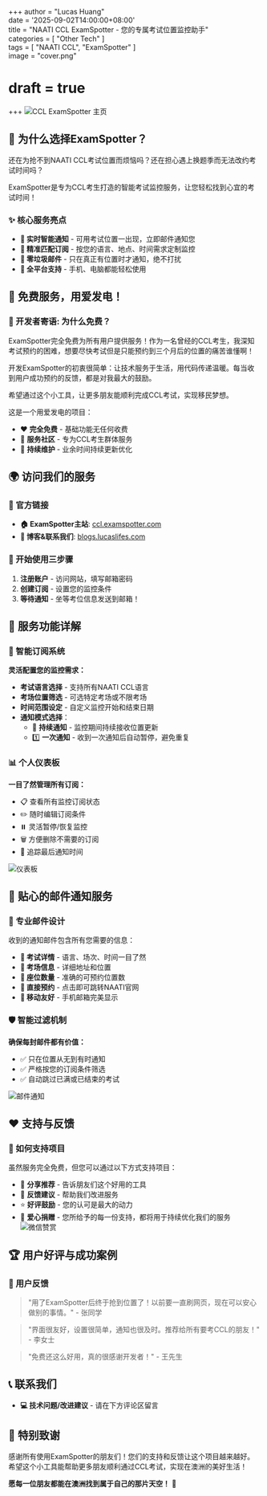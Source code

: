 +++ 
author = "Lucas Huang"  
date = '2025-09-02T14:00:00+08:00'  
title = "NAATI CCL ExamSpotter - 您的专属考试位置监控助手"  
categories = [
    "Other Tech"
]  
tags = [
    "NAATI CCL",
    "ExamSpotter"
]  
image = "cover.png"  
# draft = true  
+++
![CCL ExamSpotter 主页](homepage-cn.png)

## 🌟 为什么选择ExamSpotter？

还在为抢不到NAATI CCL考试位置而烦恼吗？还在担心遇上换题季而无法改约考试时间吗？

ExamSpotter是专为CCL考生打造的智能考试监控服务，让您轻松找到心宜的考试时间！

### ✨ 核心服务亮点

- **🔔 实时智能通知** - 可用考试位置一出现，立即邮件通知您
- **🎯 精准匹配订阅** - 按您的语言、地点、时间需求定制监控  
- **🚫 零垃圾邮件** - 只在真正有位置时才通知，绝不打扰
- **📱 全平台支持** - 手机、电脑都能轻松使用


## 🎉 免费服务，用爱发电！

### 💖 开发者寄语: 为什么免费？

ExamSpotter完全免费为所有用户提供服务！作为一名曾经的CCL考生，我深知考试预约的困难，想要尽快考试但是只能预约到三个月后的位置的痛苦谁懂啊！

开发ExamSpotter的初衷很简单：让技术服务于生活，用代码传递温暖。每当收到用户成功预约的反馈，都是对我最大的鼓励。

希望通过这个小工具，让更多朋友能顺利完成CCL考试，实现移民梦想。

这是一个用爱发电的项目：
- ❤️ **完全免费** - 基础功能无任何收费
- 🤝 **服务社区** - 专为CCL考生群体服务
- 🔧 **持续维护** - 业余时间持续更新优化


## 🌍 访问我们的服务

### 🔗 官方链接

- **🏠 ExamSpotter主站**: [ccl.examspotter.com](https://ccl.examspotter.com)
- **📝 博客&联系我们**: [blogs.lucaslifes.com](https://blogs.lucaslifes.com)

### 🎯 开始使用三步骤

1. **注册账户** - 访问网站，填写邮箱密码
2. **创建订阅** - 设置您的监控条件
3. **等待通知** - 坐等考位信息发送到邮箱！

## 🚀 服务功能详解
### 🎯 智能订阅系统

**灵活配置您的监控需求：**
- **考试语言选择** - 支持所有NAATI CCL语言
- **考场位置筛选** - 可选特定考场或不限考场
- **时间范围设定** - 自定义监控开始和结束日期
- **通知模式选择**：
  - 🔄 **持续通知** - 监控期间持续接收位置更新
  - 1️⃣ **一次通知** - 收到一次通知后自动暂停，避免重复

### 📊 个人仪表板

**一目了然管理所有订阅：**
- 📋 查看所有监控订阅状态
- ✏️ 随时编辑订阅条件
- ⏸️ 灵活暂停/恢复监控
- 🗑️ 方便删除不需要的订阅
- 📅 追踪最后通知时间

![仪表板](dashboard-cn.png)

## 📧 贴心的邮件通知服务

### 💌 专业邮件设计

收到的通知邮件包含所有您需要的信息：
- **🎯 考试详情** - 语言、场次、时间一目了然
- **📍 考场信息** - 详细地址和位置
- **💺 座位数量** - 准确的可预约位置数
- **🔗 直接预约** - 点击即可跳转NAATI官网
- **📱 移动友好** - 手机邮箱完美显示

### 🛡️ 智能过滤机制

**确保每封邮件都有价值：**
- ✅ 只在位置从无到有时通知
- ✅ 严格按您的订阅条件筛选
- ✅ 自动跳过已满或已结束的考试

![邮件通知](notification-email.png)

## ❤️ 支持与反馈

### 🤝 如何支持项目

虽然服务完全免费，但您可以通过以下方式支持项目：
- 📢 **分享推荐** - 告诉朋友们这个好用的工具
- 💌 **反馈建议** - 帮助我们改进服务
- ⭐ **好评鼓励** - 您的认可是最大的动力
- 🔄 **爱心捐赠** - 您所给予的每一份支持，都将用于持续优化我们的服务
  ![微信赞赏](wx-donate.png)


## 🏆 用户好评与成功案例
### 💬 用户反馈

> "用了ExamSpotter后终于抢到位置了！以前要一直刷网页，现在可以安心做别的事情。" - 张同学

> "界面很友好，设置很简单，通知也很及时。推荐给所有要考CCL的朋友！" - 李女士

> "免费还这么好用，真的很感谢开发者！" - 王先生


## 📞 联系我们

- **💻 技术问题/改进建议** - 请在下方评论区留言

## 🎊 特别致谢

感谢所有使用ExamSpotter的朋友们！您们的支持和反馈让这个项目越来越好。希望这个小工具能帮助更多朋友顺利通过CCL考试，实现在澳洲的美好生活！


**愿每一位朋友都能在澳洲找到属于自己的那片天空！** 🌅
